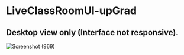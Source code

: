 # LiveClassRoomUI-upGrad

## Desktop view only (Interface not responsive).
![Screenshot (969)](https://user-images.githubusercontent.com/56466543/121185669-ebf67280-c883-11eb-9764-5b832ec37ad7.png)
